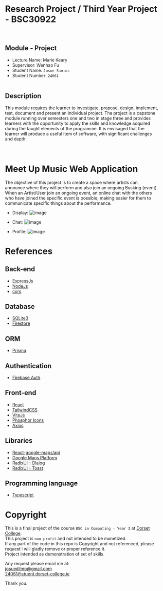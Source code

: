 # Research Project / Third Year Project - BSC30922

<br>

## Module - Project

- Lecture Name: Marie Keary
- Supervisor: Wenhao Fu
- Student Name: `Josue Santos`
- Student Number: `24061`
  <br><br>

## Description

This module requires the learner to investigate, propose, design, implement, test, document and present an individual project. The project is a capstone module running over semesters one and two in stage three and provides learners with the opportunity to apply the skills and knowledge acquired during the taught elements of the programme. It is envisaged that the learner will produce a useful item of software, with significant challenges and depth.
<br><br><br>


# Meet Up Music Web Application
The objective of this project is to create a space where artists can announce where they will perform and also join an ongoing Busking (event).<br>
When an Artist/User join an ongoing event, an online chat with the others who have joined the specific event is possible, making easier for them to communicate specific things about the performance.

- Display:
![image](https://user-images.githubusercontent.com/90706882/222977144-8f85ba76-f4ba-489f-b954-8b39f8d2e4db.png)

- Chat:
![image](https://user-images.githubusercontent.com/90706882/222977220-aea2391a-3b03-465c-a4ee-9252f4ea9486.png)

- Profile:
![image](https://user-images.githubusercontent.com/90706882/222977362-e1e305b6-c6fa-4bb0-b733-b9f32d204c6e.png)


# References 

## Back-end
- [ExpressJs](https://expressjs.com/en/starter/installing.html)<br>
- [NodeJs](https://nodejs.org/en/docs/)<br>
- [cors](https://www.npmjs.com/package/cors)<br>

## Database
- [SQLite3](https://www.npmjs.com/package/sqlite3)<br>
- [Firestore](https://firebase.google.com/docs/firestore?authuser=0&hl=en)<br>

## ORM
- [Prisma](https://www.prisma.io/docs/getting-started)<br>

## Authentication
- [Firebase Auth](https://firebase.google.com/docs/auth?authuser=0&hl=en)<br>

## Front-end
- [React](https://reactjs.org/docs/getting-started.html)<br>
- [TailwindCSS](https://tailwindcss.com/docs/installation)<br>
- [ViteJs](https://vitejs.dev/guide/)<br>
- [Phosphor Icons](https://phosphoricons.com/)<br>
- [Axios](https://www.npmjs.com/package/axios)<br>

## Libraries
- [React-google-maps/api](https://react-google-maps-api-docs.netlify.app/)<br>
- [Google Maps Platform](https://developers.google.com/maps/documentation/javascript)<br>
- [RadixUI - DIalog](https://www.radix-ui.com/docs/primitives/components/dialog)<br>
- [RadixUI - Toast](https://www.radix-ui.com/docs/primitives/components/toast)<br>

## Programming language
- [Typescript](https://www.typescriptlang.org/docs/)

# Copyright
This is a final project of the course `BSC in Computing - Year 3` at [Dorset College](https://dorset.ie/).<br>
This project is `non-profit` and not intended to be monetized.<br>
If any part of the code in this repo is Copyright and not referenced, please request I will gladly remove or proper reference it.<br>
Project intended as demonstration of set of skills.<br>

Any request please email me at:<br>
josuedilmo@gmail.com<br>
24061@stuent.dorset-college.ie<br>

Thank you.
